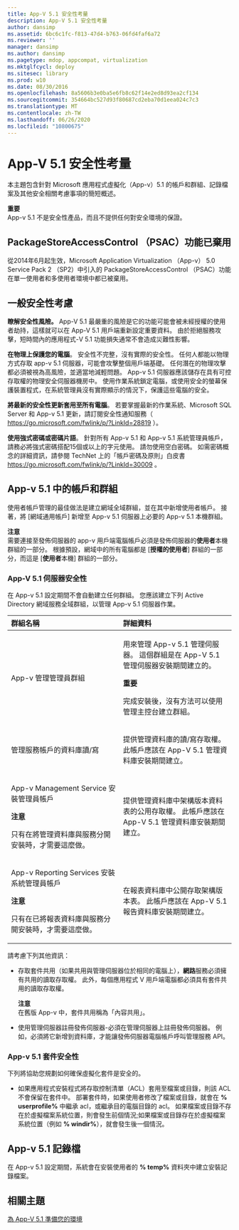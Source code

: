```yaml
---
title: App-V 5.1 安全性考量
description: App-V 5.1 安全性考量
author: dansimp
ms.assetid: 6bc6c1fc-f813-47d4-b763-06fd4faf6a72
ms.reviewer: ''
manager: dansimp
ms.author: dansimp
ms.pagetype: mdop, appcompat, virtualization
ms.mktglfcycl: deploy
ms.sitesec: library
ms.prod: w10
ms.date: 08/30/2016
ms.openlocfilehash: 8a5606b3e0ba5e6fb8c62f14e2ed8d93ea2cf134
ms.sourcegitcommit: 354664bc527d93f80687cd2eba70d1eea024c7c3
ms.translationtype: MT
ms.contentlocale: zh-TW
ms.lasthandoff: 06/26/2020
ms.locfileid: "10800675"
---
```

# App-V 5.1 安全性考量


本主題包含針對 Microsoft 應用程式虛擬化（App-v）5.1 的帳戶和群組、記錄檔案及其他安全相關考慮事項的簡短概述。

**重要**  
App-v 5.1 不是安全性產品，而且不提供任何對安全環境的保證。



## PackageStoreAccessControl （PSAC）功能已棄用


從2014年6月起生效，Microsoft Application Virtualization （App-v） 5.0 Service Pack 2 （SP2）中引入的 PackageStoreAccessControl （PSAC）功能在單一使用者和多使用者環境中都已被棄用。

## 一般安全性考慮


**瞭解安全性風險。** App-V 5.1 最嚴重的風險是它的功能可能會被未經授權的使用者劫持，這樣就可以在 App-V 5.1 用戶端重新設定重要資料。 由於拒絕服務攻擊，短時間內的應用程式-V 5.1 功能損失通常不會造成災難性影響。

**在物理上保護您的電腦**。 安全性不完整，沒有實際的安全性。 任何人都能以物理方式存取 app-v 5.1 伺服器，可能會攻擊整個用戶端基礎。 任何潛在的物理攻擊都必須被視為高風險，並適當地減輕問題。 App-v 5.1 伺服器應該儲存在具有可控存取權的物理安全伺服器機房中。 使用作業系統鎖定電腦，或使用安全的螢幕保護裝置程式，在系統管理員沒有實際顯示的情況下，保護這些電腦的安全。

**將最新的安全性更新套用至所有電腦**。 若要掌握最新的作業系統、Microsoft SQL Server 和 App-v 5.1 更新，請訂閱安全性通知服務（ <https://go.microsoft.com/fwlink/p/?LinkId=28819> ）。

**使用強式密碼或密碼片語**。 針對所有 App-v 5.1 和 App-v 5.1 系統管理員帳戶，請務必將強式密碼搭配15個或以上的字元使用。 請勿使用空白密碼。 如需密碼概念的詳細資訊，請參閱 TechNet 上的「帳戶密碼及原則」白皮書 <https://go.microsoft.com/fwlink/p/?LinkId=30009> 。

## App-v 5.1 中的帳戶和群組


使用者帳戶管理的最佳做法是建立網域全域群組，並在其中新增使用者帳戶。 接著，將 [網域通用帳戶] 新增至 App-v 5.1 伺服器上必要的 App-v 5.1 本機群組。

**注意**  
需要連接至發佈伺服器的 app-v 用戶端電腦帳戶必須是發佈伺服器的**使用者**本機群組的一部分。 根據預設，網域中的所有電腦都是 [**授權的使用者**] 群組的一部分，而這是 [**使用者**本機] 群組的一部分。



### <a href="" id="-------------app-v-5-1-server-security"></a> App-V 5.1 伺服器安全性

在 App-v 5.1 設定期間不會自動建立任何群組。 您應該建立下列 Active Directory 網域服務全域群組，以管理 App-v 5.1 伺服器作業。

<table>
<colgroup>
<col width="50%" />
<col width="50%" />
</colgroup>
<thead>
<tr class="header">
<th align="left">群組名稱</th>
<th align="left">詳細資料</th>
</tr>
</thead>
<tbody>
<tr class="odd">
<td align="left"><p>App-v 管理管理員群組</p></td>
<td align="left"><p>用來管理 App-v 5.1 管理伺服器。 這個群組是在 App-V 5.1 管理伺服器安裝期間建立的。</p>
<div class="alert">
<strong>重要</strong><br/><p>完成安裝後，沒有方法可以使用管理主控台建立群組。</p>
</div>
<div>

</div></td>
</tr>
<tr class="even">
<td align="left"><p>管理服務帳戶的資料庫讀/寫</p></td>
<td align="left"><p>提供管理資料庫的讀/寫存取權。 此帳戶應該在 App-V 5.1 管理資料庫安裝期間建立。</p></td>
</tr>
<tr class="odd">
<td align="left"><p>App-v Management Service 安裝管理員帳戶</p>
<div class="alert">
<strong>注意</strong><br/><p>只有在將管理資料庫與服務分開安裝時，才需要這麼做。</p>
</div>
<div>

</div></td>
<td align="left"><p>提供管理資料庫中架構版本資料表的公用存取權。 此帳戶應該在 App-V 5.1 管理資料庫安裝期間建立。</p></td>
</tr>
<tr class="even">
<td align="left"><p>App-v Reporting Services 安裝系統管理員帳戶</p>
<div class="alert">
<strong>注意</strong><br/><p>只有在已將報表資料庫與服務分開安裝時，才需要這麼做。</p>
</div>
<div>

</div></td>
<td align="left"><p>在報表資料庫中公開存取架構版本表。 此帳戶應該在 App-V 5.1 報告資料庫安裝期間建立。</p></td>
</tr>
</tbody>
</table>



請考慮下列其他資訊：

-   存取套件共用（如果共用與管理伺服器位於相同的電腦上），**網路**服務必須擁有共用的讀取存取權。 此外，每個應用程式 V 用戶端電腦都必須具有套件共用的讀取存取權。

    **注意**  
    在舊版 App-v 中，套件共用稱為「內容共用」。



-   使用管理伺服器註冊發佈伺服器-必須在管理伺服器上註冊發佈伺服器。 例如，必須將它新增到資料庫，才能讓發佈伺服器電腦帳戶呼叫管理服務 API。

### <a href="" id="-------------app-v-5-1-package-security"></a> App-v 5.1 套件安全性

下列將協助您規劃如何確保虛擬化套件是安全的。

-   如果應用程式安裝程式將存取控制清單（ACL）套用至檔案或目錄，則該 ACL 不會保留在套件中。 部署套件時，如果使用者修改了檔案或目錄，就會在 **% userprofile%** 中繼承 acl，或繼承目的電腦目錄的 acl。 如果檔案或目錄不存在於虛擬檔案系統位置，則會發生前個情況;如果檔案或目錄存在於虛擬檔案系統位置（例如 **% windir%**），就會發生後一個情況。

## <a href="" id="---------app-v-5-1-log-files"></a> App-v 5.1 記錄檔


在 App-v 5.1 設定期間，系統會在安裝使用者的 **% temp%** 資料夾中建立安裝記錄檔案。






## 相關主題


[為 App-V 5.1 準備您的環境](preparing-your-environment-for-app-v-51.md)









